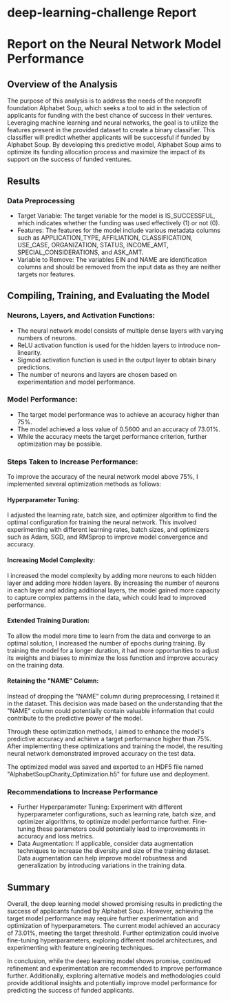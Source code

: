 # deep-learning-challenge Report
# Report on the Neural Network Model Performance
## Overview of the Analysis
The purpose of this analysis is to address the needs of the nonprofit foundation Alphabet Soup, which seeks a tool to aid in the selection of applicants for funding with the best chance of success in their ventures. Leveraging machine learning and neural networks, the goal is to utilize the features present in the provided dataset to create a binary classifier. This classifier will predict whether applicants will be successful if funded by Alphabet Soup. By developing this predictive model, Alphabet Soup aims to optimize its funding allocation process and maximize the impact of its support on the success of funded ventures.


## Results
### Data Preprocessing
* Target Variable: The target variable for the model is IS_SUCCESSFUL, which indicates whether the funding was used effectively (1) or not (0).
* Features: The features for the model include various metadata columns such as APPLICATION_TYPE, AFFILIATION, CLASSIFICATION, USE_CASE, ORGANIZATION, STATUS, INCOME_AMT, SPECIAL_CONSIDERATIONS, and ASK_AMT.
* Variable to Remove: The variables EIN and NAME are identification columns and should be removed from the input data as they are neither targets nor features.

## Compiling, Training, and Evaluating the Model

### Neurons, Layers, and Activation Functions:
* The neural network model consists of multiple dense layers with varying numbers of neurons.
* ReLU activation function is used for the hidden layers to introduce non-linearity.
* Sigmoid activation function is used in the output layer to obtain binary predictions.
* The number of neurons and layers are chosen based on experimentation and model performance.

### Model Performance:
* The target model performance was to achieve an accuracy higher than 75%.
* The model achieved a loss value of 0.5600 and an accuracy of 73.01%.
* While the accuracy meets the target performance criterion, further optimization may be possible.


### Steps Taken to Increase Performance:
To improve the accuracy of the neural network model above 75%, I implemented several optimization methods as follows:

#### Hyperparameter Tuning:
I adjusted the learning rate, batch size, and optimizer algorithm to find the optimal configuration for training the neural network. This involved experimenting with different learning rates, batch sizes, and optimizers such as Adam, SGD, and RMSprop to improve model convergence and accuracy.

#### Increasing Model Complexity:
I increased the model complexity by adding more neurons to each hidden layer and adding more hidden layers. By increasing the number of neurons in each layer and adding additional layers, the model gained more capacity to capture complex patterns in the data, which could lead to improved performance.

#### Extended Training Duration:
To allow the model more time to learn from the data and converge to an optimal solution, I increased the number of epochs during training. By training the model for a longer duration, it had more opportunities to adjust its weights and biases to minimize the loss function and improve accuracy on the training data.

#### Retaining the "NAME" Column:
Instead of dropping the "NAME" column during preprocessing, I retained it in the dataset. This decision was made based on the understanding that the "NAME" column could potentially contain valuable information that could contribute to the predictive power of the model.

Through these optimization methods, I aimed to enhance the model's predictive accuracy and achieve a target performance higher than 75%. After implementing these optimizations and training the model, the resulting neural network demonstrated improved accuracy on the test data.

The optimized model was saved and exported to an HDF5 file named "AlphabetSoupCharity_Optimization.h5" for future use and deployment.


### Recommendations to Increase Performance
* Further Hyperparameter Tuning: Experiment with different hyperparameter configurations, such as learning rate, batch size, and optimizer algorithms, to optimize model performance further. Fine-tuning these parameters could potentially lead to improvements in accuracy and loss metrics.
* Data Augmentation: If applicable, consider data augmentation techniques to increase the diversity and size of the training dataset. Data augmentation can help improve model robustness and generalization by introducing variations in the training data.

## Summary
Overall, the deep learning model showed promising results in predicting the success of applicants funded by Alphabet Soup. However, achieving the target model performance may require further experimentation and optimization of hyperparameters. The current model achieved an accuracy of 73.01%, meeting the target threshold. Further optimization could involve fine-tuning hyperparameters, exploring different model architectures, and experimenting with feature engineering techniques.

In conclusion, while the deep learning model shows promise, continued refinement and experimentation are recommended to improve performance further. Additionally, exploring alternative models and methodologies could provide additional insights and potentially improve model performance for predicting the success of funded applicants.